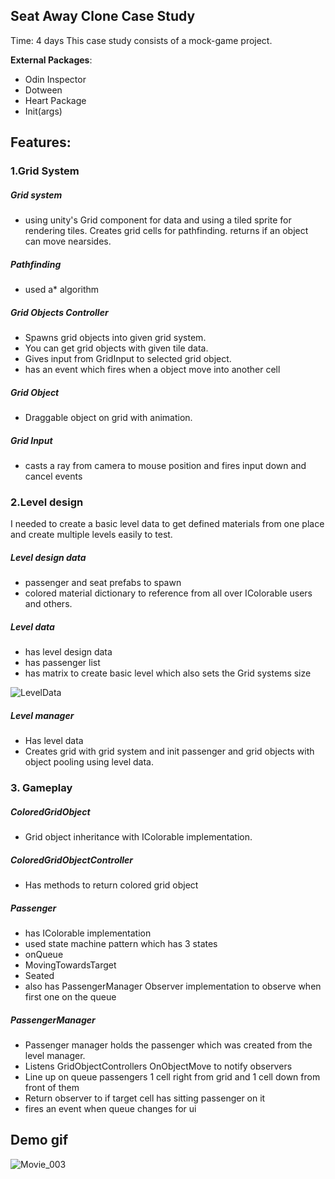 ## Seat Away Clone Case Study

Time: 4 days
This case study consists of a mock-game project.

**External Packages**:
- Odin Inspector
- Dotween
- Heart Package
- Init(args)

## Features:

### 1.Grid System

##### Grid system
-  using unity's Grid component for data and using a tiled sprite for rendering tiles. Creates grid cells for pathfinding. returns if an object can move nearsides.

##### Pathfinding
- used a* algorithm 

##### Grid Objects Controller 
- Spawns grid objects into given grid system. 
- You can get grid objects with given tile data.
-  Gives input from GridInput to selected grid object.
- has an event which fires when a object move into another cell

##### Grid Object
- Draggable object on grid with animation.

##### Grid Input
- casts a ray from camera to mouse position and fires input down and cancel events

### 2.Level design

I needed to create a basic level data to get defined materials from one place and create multiple levels easily to test.

##### Level design data
- passenger and seat prefabs to spawn
- colored material dictionary to reference from all over IColorable users and others.

##### Level data
- has level design data
- has passenger list 
- has matrix to create basic level which also sets the Grid systems size
  
![LevelData](https://github.com/user-attachments/assets/3f6d9864-9ca5-491b-a60e-3779d5e82afb)

##### Level manager
- Has level data
- Creates grid with grid system and init passenger and grid objects with object pooling using level data.



### 3. Gameplay

##### ColoredGridObject
- Grid object inheritance with IColorable implementation.

##### ColoredGridObjectController
- Has methods to return colored grid object 

##### Passenger
- has IColorable implementation 
- used state machine pattern which has 3 states
- onQueue
- MovingTowardsTarget
- Seated
- also has PassengerManager Observer implementation to observe when first one on the queue

##### PassengerManager
- Passenger manager holds the passenger which was created from the level manager. 
- Listens GridObjectControllers OnObjectMove to notify observers
- Line up on queue passengers 1 cell right from grid and 1 cell down from front of them
- Return observer to if target cell has sitting passenger on it
- fires an event when queue changes for ui


## Demo gif
![Movie_003](https://github.com/user-attachments/assets/c65c796f-9eec-4f51-9cb1-88410689808c)



